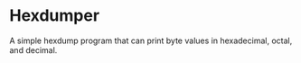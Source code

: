 Hexdumper
=========
A simple hexdump program that can print byte values in hexadecimal, octal, and decimal.
